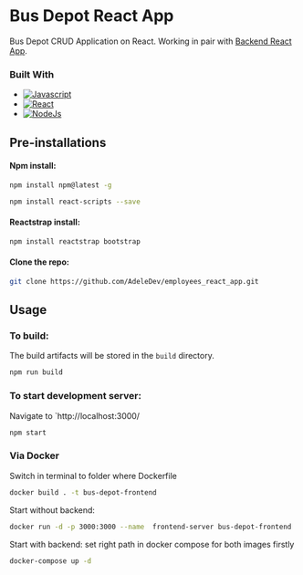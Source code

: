 # Bus Depot React App
Bus Depot CRUD Application on React. 
Working in pair with [Backend React App](https://github.com/AdeleDev/bus_depot_app).


### Built With

* [![Javascript][Javascript.io]][Javascript-url]
* [![React][React.io]][React-url]
* [![NodeJs][NodeJs.io]][NodeJs-url]

## Pre-installations

#### Npm install:

  ```sh
  npm install npm@latest -g
  ```
```sh
npm install react-scripts --save
```

#### Reactstrap install:

  ```sh
  npm install reactstrap bootstrap
  ```

#### Clone the repo:

```sh
git clone https://github.com/AdeleDev/employees_react_app.git
```

## Usage

### To build:
The build artifacts will be stored in the `build` directory.

``` sh
npm run build
```

### To start development server:
Navigate to `http://localhost:3000/

```sh
npm start
```

### Via Docker
Switch in terminal to folder where Dockerfile

```sh
docker build . -t bus-depot-frontend
```

Start without backend:

```sh
docker run -d -p 3000:3000 --name  frontend-server bus-depot-frontend
```
Start with backend: set right path in docker compose for both images firstly

```sh
docker-compose up -d
```
<!-- MARKDOWN LINKS & IMAGES -->

[Javascript.io]: https://img.shields.io/badge/-Javascript-lightyellow?style=for-the-badge&logo=javascript

[Javascript-url]: https://www.javascript.com/

[React.io]: https://img.shields.io/badge/React-black?style=for-the-badge&logo=react

[React-url]: https://reactjs.org/

[NodeJs.io]: https://img.shields.io/badge/-Node.js-green?style=for-the-badge&logo=Node.js

[NodeJs-url]: https://nodejs.org/en/
